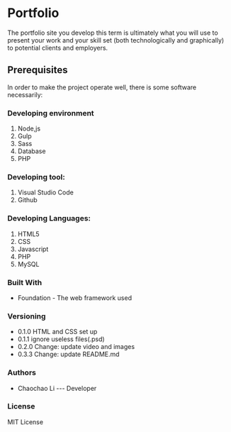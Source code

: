 # Portfolio
The portfolio site you develop this term is ultimately what you will use to present
your work and your skill set (both technologically and graphically) to potential clients
and employers. 

## Prerequisites
In order to make the project operate well, there is some software necessarily:

### Developing environment
 1. Node,js
 2. Gulp
 3. Sass
 4. Database
 5. PHP

### Developing tool:
 1. Visual Studio Code
 2. Github

### Developing Languages:
 1. HTML5
 2. CSS
 3. Javascript
 4. PHP
 5. MySQL

### Built With
* Foundation - The web framework used

### Versioning
* 0.1.0 HTML and CSS set up
* 0.1.1 ignore useless files(.psd)
* 0.2.0 Change: update video and images
* 0.3.3 Change: update README.md

### Authors 
* Chaochao Li --- Developer

### License

MIT License